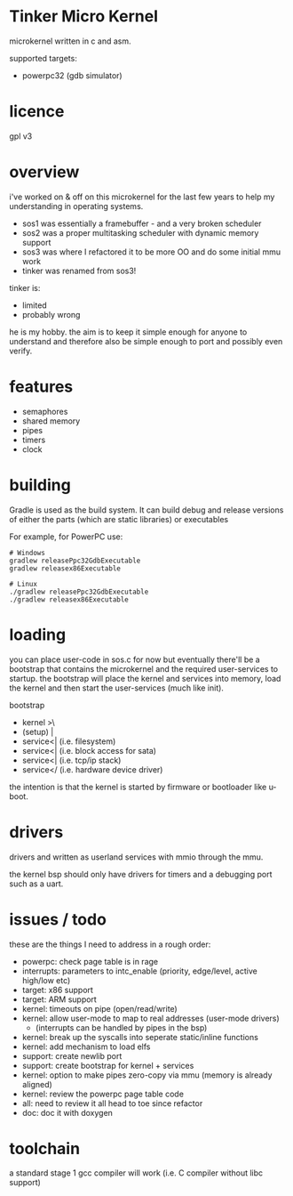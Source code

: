 Tinker Micro Kernel
===================

microkernel written in c and asm.

supported targets:
- powerpc32 (gdb simulator)

licence
=======

gpl v3

overview
========

i've worked on & off on this microkernel for the last few years to help my understanding in operating systems.

* sos1 was essentially a framebuffer - and a very broken scheduler
* sos2 was a proper multitasking scheduler with dynamic memory support
* sos3 was where I refactored it to be more OO and do some initial mmu work
* tinker was renamed from sos3!

tinker is:
* limited
* probably wrong

he is my hobby. the aim is to keep it simple enough for anyone to understand and therefore also
be simple enough to port and possibly even verify.

features
========

* semaphores
* shared memory
* pipes
* timers
* clock

building
========

Gradle is used as the build system. It can build debug and release versions of either the parts
(which are static libraries) or executables

For example, for PowerPC use:

    # Windows
    gradlew releasePpc32GdbExecutable
    gradlew releasex86Executable
    
    # Linux
    ./gradlew releasePpc32GdbExecutable
    ./gradlew releasex86Executable

loading
=======

you can place user-code in sos.c for now but eventually there'll be a bootstrap that contains
the microkernel and the required user-services to startup. the bootstrap will place the kernel
and services into memory, load the kernel and then start the user-services (much like init).

 bootstrap
  - kernel >\
  - (setup) |
  - service<| (i.e. filesystem)
  - service<| (i.e. block access for sata)
  - service<| (i.e. tcp/ip stack)
  - service</ (i.e. hardware device driver)
  
the intention is that the kernel is started by firmware or bootloader like u-boot.

drivers
=======

drivers and written as userland services with mmio through the mmu.

the kernel bsp should only have drivers for timers and a debugging port such as a uart.

issues / todo
=============

these are the things I need to address in a rough order:

* powerpc: check page table is in rage
* interrupts: parameters to intc_enable (priority, edge/level, active high/low etc)
* target: x86 support
* target: ARM support
* kernel: timeouts on pipe (open/read/write)
* kernel: allow user-mode to map to real addresses (user-mode drivers)
    * (interrupts can be handled by pipes in the bsp)
* kernel: break up the syscalls into seperate static/inline functions
* kernel: add mechanism to load elfs
* support: create newlib port
* support: create bootstrap for kernel + services
* kernel: option to make pipes zero-copy via mmu (memory is already aligned)
* kernel: review the powerpc page table code
* all: need to review it all head to toe since refactor
* doc: doc it with doxygen

toolchain
=========

a standard stage 1 gcc compiler will work (i.e. C compiler without libc support)
